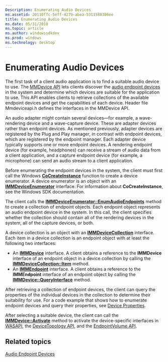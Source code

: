 ```yaml
---
Description: Enumerating Audio Devices
ms.assetid: 20110ffc-5eff-4279-abea-53115803b6ee
title: Enumerating Audio Devices
ms.date: 05/31/2018
ms.topic: article
ms.author: windowssdkdev
ms.prod: windows
ms.technology: desktop
---
```


# Enumerating Audio Devices

The first task of a client audio application is to find a suitable audio device to use. The [MMDevice API](mmdevice-api.md) lets clients discover the [audio endpoint devices](audio-endpoint-devices.md) in the system and determine which devices are suitable for the application to use. This API enables clients to retrieve collections of the available endpoint devices and get the capabilities of each device. Header file Mmdeviceapi.h defines the interfaces in the MMDevice API.

An audio adapter might contain several devices—for example, a wave-rendering device and a wave-capture device. These are adapter devices rather than endpoint devices. As mentioned previously, adapter devices are registered by the Plug and Play manager, in contrast with endpoint devices, which are registered by the endpoint manager. Each adapter device typically supports one or more endpoint devices. A rendering endpoint device (for example, headphones) can receive a stream of audio data from a client application, and a capture endpoint device (for example, a microphone) can send an audio stream to a client application.

Before enumerating the endpoint devices in the system, the client must first call the Windows [**CoCreateInstance**](https://msdn.microsoft.com/library/windows/desktop/ms686615) function to create a device enumerator. A device enumerator is an object with an [**IMMDeviceEnumerator**](/windows/win32/Mmdeviceapi/nn-mmdeviceapi-immdeviceenumerator?branch=master) interface. For information about **CoCreateInstance**, see the Windows SDK documentation.

The client calls the [**IMMDeviceEnumerator::EnumAudioEndpoints**](/windows/win32/Mmdeviceapi/nf-mmdeviceapi-immdeviceenumerator-enumaudioendpoints?branch=master) method to create a collection of endpoint objects. Each endpoint object represents an audio endpoint device in the system. In this call, the client specifies whether the collection should contain all of the rendering devices in the system, all of the capture devices, or both.

A device collection is an object with an [**IMMDeviceCollection**](/windows/win32/Mmdeviceapi/nn-mmdeviceapi-immdevicecollection?branch=master) interface. Each item in a device collection is an endpoint object with at least the following two interfaces:

-   An [**IMMDevice**](/windows/win32/Mmdeviceapi/nn-mmdeviceapi-immdevice?branch=master) interface. A client obtains a reference to the **IMMDevice** interface of an endpoint object in a device collection by calling the [**IMMDeviceCollection::Item**](/windows/win32/Mmdeviceapi/nf-mmdeviceapi-immdevicecollection-item?branch=master) method.
-   An [**IMMEndpoint**](/windows/win32/Mmdeviceapi/nn-mmdeviceapi-immendpoint?branch=master) interface. A client obtains a reference to the **IMMEndpoint** interface of an endpoint object by calling the [**IMMDevice::QueryInterface**](https://msdn.microsoft.com/library/windows/desktop/ms682521) method.

After retrieving a collection of endpoint devices, the client can query the properties of the individual devices in the collection to determine their suitability for use. For a code example that shows how to enumerate endpoint devices and query their properties, see [Device Properties](device-properties.md).

After selecting a suitable device, the client can call the [**IMMDevice::Activate**](/windows/win32/Mmdeviceapi/nf-mmdeviceapi-immdevice-activate?branch=master) method to activate the device-specific interfaces in [WASAPI](wasapi.md), the [DeviceTopology API](devicetopology-api.md), and the [EndpointVolume API](endpointvolume-api.md).

## Related topics

<dl> <dt>

[Audio Endpoint Devices](audio-endpoint-devices.md)
</dt> </dl>

 

 




